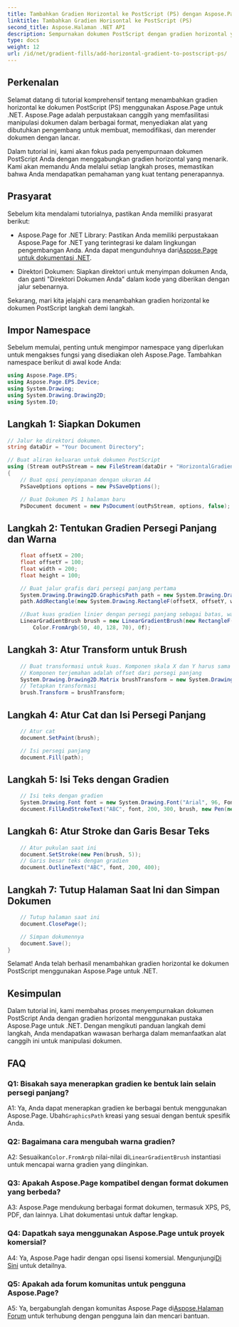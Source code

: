 ```yaml
---
title: Tambahkan Gradien Horizontal ke PostScript (PS) dengan Aspose.Page
linktitle: Tambahkan Gradien Horisontal ke PostScript (PS)
second_title: Aspose.Halaman .NET API
description: Sempurnakan dokumen PostScript dengan gradien horizontal yang menakjubkan menggunakan Aspose.Page untuk .NET. Ikuti tutorial langkah demi langkah kami untuk penerapan yang lancar.
type: docs
weight: 12
url: /id/net/gradient-fills/add-horizontal-gradient-to-postscript-ps/
---
```

## Perkenalan

Selamat datang di tutorial komprehensif tentang menambahkan gradien horizontal ke dokumen PostScript (PS) menggunakan Aspose.Page untuk .NET. Aspose.Page adalah perpustakaan canggih yang memfasilitasi manipulasi dokumen dalam berbagai format, menyediakan alat yang dibutuhkan pengembang untuk membuat, memodifikasi, dan merender dokumen dengan lancar.

Dalam tutorial ini, kami akan fokus pada penyempurnaan dokumen PostScript Anda dengan menggabungkan gradien horizontal yang menarik. Kami akan memandu Anda melalui setiap langkah proses, memastikan bahwa Anda mendapatkan pemahaman yang kuat tentang penerapannya.

## Prasyarat

Sebelum kita mendalami tutorialnya, pastikan Anda memiliki prasyarat berikut:

-  Aspose.Page for .NET Library: Pastikan Anda memiliki perpustakaan Aspose.Page for .NET yang terintegrasi ke dalam lingkungan pengembangan Anda. Anda dapat mengunduhnya dari[Aspose.Page untuk dokumentasi .NET](https://reference.aspose.com/page/net/).

- Direktori Dokumen: Siapkan direktori untuk menyimpan dokumen Anda, dan ganti "Direktori Dokumen Anda" dalam kode yang diberikan dengan jalur sebenarnya.

Sekarang, mari kita jelajahi cara menambahkan gradien horizontal ke dokumen PostScript langkah demi langkah.

## Impor Namespace

Sebelum memulai, penting untuk mengimpor namespace yang diperlukan untuk mengakses fungsi yang disediakan oleh Aspose.Page. Tambahkan namespace berikut di awal kode Anda:

```csharp
using Aspose.Page.EPS;
using Aspose.Page.EPS.Device;
using System.Drawing;
using System.Drawing.Drawing2D;
using System.IO;
```

## Langkah 1: Siapkan Dokumen

```csharp
// Jalur ke direktori dokumen.
string dataDir = "Your Document Directory";

// Buat aliran keluaran untuk dokumen PostScript
using (Stream outPsStream = new FileStream(dataDir + "HorizontalGradient_outPS.ps", FileMode.Create))
{
    // Buat opsi penyimpanan dengan ukuran A4
    PsSaveOptions options = new PsSaveOptions();

    // Buat Dokumen PS 1 halaman baru
    PsDocument document = new PsDocument(outPsStream, options, false);
```

## Langkah 2: Tentukan Gradien Persegi Panjang dan Warna

```csharp
    float offsetX = 200;
    float offsetY = 100;
    float width = 200;
    float height = 100;

    // Buat jalur grafis dari persegi panjang pertama
    System.Drawing.Drawing2D.GraphicsPath path = new System.Drawing.Drawing2D.GraphicsPath();
    path.AddRectangle(new System.Drawing.RectangleF(offsetX, offsetY, width, height));

    //Buat kuas gradien linier dengan persegi panjang sebagai batas, warna awal, dan akhir
    LinearGradientBrush brush = new LinearGradientBrush(new RectangleF(0, 0, width, height), Color.FromArgb(150, 0, 0, 0),
        Color.FromArgb(50, 40, 128, 70), 0f);
```

## Langkah 3: Atur Transform untuk Brush

```csharp
    // Buat transformasi untuk kuas. Komponen skala X dan Y harus sama dengan lebar dan tinggi persegi panjang.
    // Komponen terjemahan adalah offset dari persegi panjang
    System.Drawing.Drawing2D.Matrix brushTransform = new System.Drawing.Drawing2D.Matrix(width, 0, 0, height, offsetX, offsetY);
    // Tetapkan transformasi
    brush.Transform = brushTransform;
```

## Langkah 4: Atur Cat dan Isi Persegi Panjang

```csharp
    // Atur cat
    document.SetPaint(brush);

    // Isi persegi panjang
    document.Fill(path);
```

## Langkah 5: Isi Teks dengan Gradien

```csharp
    // Isi teks dengan gradien
    System.Drawing.Font font = new System.Drawing.Font("Arial", 96, FontStyle.Bold);
    document.FillAndStrokeText("ABC", font, 200, 300, brush, new Pen(new SolidBrush(Color.Black), 2));
```

## Langkah 6: Atur Stroke dan Garis Besar Teks

```csharp
    // Atur pukulan saat ini
    document.SetStroke(new Pen(brush, 5));
    // Garis besar teks dengan gradien
    document.OutlineText("ABC", font, 200, 400);
```

## Langkah 7: Tutup Halaman Saat Ini dan Simpan Dokumen

```csharp
    // Tutup halaman saat ini
    document.ClosePage();

    // Simpan dokumennya
    document.Save();
}
```

Selamat! Anda telah berhasil menambahkan gradien horizontal ke dokumen PostScript menggunakan Aspose.Page untuk .NET.

## Kesimpulan

Dalam tutorial ini, kami membahas proses menyempurnakan dokumen PostScript Anda dengan gradien horizontal menggunakan pustaka Aspose.Page untuk .NET. Dengan mengikuti panduan langkah demi langkah, Anda mendapatkan wawasan berharga dalam memanfaatkan alat canggih ini untuk manipulasi dokumen.

## FAQ

### Q1: Bisakah saya menerapkan gradien ke bentuk lain selain persegi panjang?

 A1: Ya, Anda dapat menerapkan gradien ke berbagai bentuk menggunakan Aspose.Page. Ubah`GraphicsPath` kreasi yang sesuai dengan bentuk spesifik Anda.

### Q2: Bagaimana cara mengubah warna gradien?

 A2: Sesuaikan`Color.FromArgb` nilai-nilai di`LinearGradientBrush` instantiasi untuk mencapai warna gradien yang diinginkan.

### Q3: Apakah Aspose.Page kompatibel dengan format dokumen yang berbeda?

A3: Aspose.Page mendukung berbagai format dokumen, termasuk XPS, PS, PDF, dan lainnya. Lihat dokumentasi untuk daftar lengkap.

### Q4: Dapatkah saya menggunakan Aspose.Page untuk proyek komersial?

 A4: Ya, Aspose.Page hadir dengan opsi lisensi komersial. Mengunjungi[Di Sini](https://purchase.aspose.com/buy) untuk detailnya.

### Q5: Apakah ada forum komunitas untuk pengguna Aspose.Page?

 A5: Ya, bergabunglah dengan komunitas Aspose.Page di[Aspose.Halaman Forum](https://forum.aspose.com/c/page/39) untuk terhubung dengan pengguna lain dan mencari bantuan.
